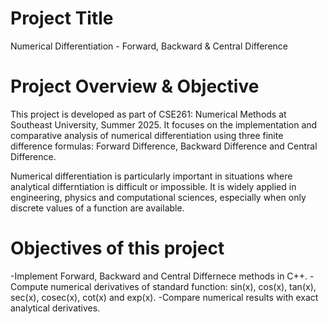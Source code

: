 # Project Title
Numerical Differentiation - Forward, Backward & Central Difference
# Project Overview & Objective
This project is developed as part of CSE261: Numerical Methods at Southeast University, Summer 2025. It focuses on the implementation and comparative analysis of numerical differentiation using three finite difference formulas: Forward Difference, Backward Difference and Central Difference.

Numerical differentiation is particularly important in situations where analytical differntiation is difficult or impossible. It is widely applied in engineering, physics and computational sciences, especially when only discrete values of a function are available.

# Objectives of this project
  -Implement Forward, Backward and Central Differnece methods in C++.
  -Compute numerical derivatives of standard function: sin(x), cos(x), tan(x), sec(x), cosec(x), cot(x) and exp(x).
  -Compare numerical results with exact analytical derivatives.
